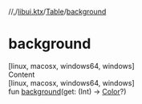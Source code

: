 //[.](../../index.md)/[libui.ktx](../index.md)/[Table](index.md)/[background](background.md)



# background  
[linux, macosx, windows64, windows]  
Content  
[linux, macosx, windows64, windows]  
fun [background](background.md)(get: (Int) -> [Color](../../libui.ktx.draw/-color/index.md)?)  



